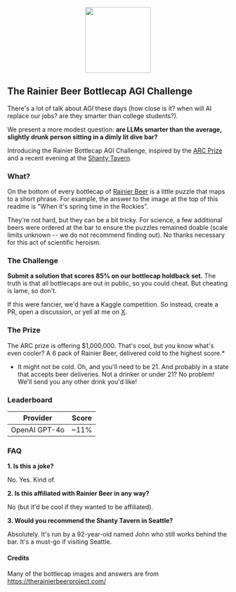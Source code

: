 <p align="center">
  <img width="150" height="150" src="https://github.com/user-attachments/assets/ef39da50-0e21-4e44-b140-0a9acceb67cf">
</p>

## The Rainier Beer Bottlecap AGI Challenge

There's a lot of talk about AGI these days (how close is it? when will AI replace our jobs? are they smarter than college students?).

We present a more modest question: **are LLMs smarter than the average, slightly drunk person sitting in a dimly lit dive bar?**

Introducing the Rainier Bottlecap AGI Challenge, inspired by the <a href="https://arcprize.org/" target="_blank">ARC Prize</a> and a recent evening at the <a href="https://www.facebook.com/TheShantyTavern/" target="_blank">Shanty Tavern</a>.

### What?

On the bottom of every bottlecap of <a href="https://rainierbeer.com/" target="_blank">Rainier Beer</a> is a little puzzle that maps to a short phrase. For example, the answer to the image at the top of this readme is "When it's spring time in the Rockies".

They're not hard, but they can be a bit tricky. For science, a few additional beers were ordered at the bar to ensure the puzzles remained doable (scale limits unknown -- we do not recommend finding out). No thanks necessary for this act of scientific heroism.

### The Challenge

**Submit a solution that scores 85% on our bottlecap holdback set.** The truth is that all bottlecaps are out in public, so you could cheat. But cheating is lame, so don't.

If this were fancier, we'd have a Kaggle competition. So instead, create a PR, open a discussion, or yell at me on <a href="httsp://x.com/zachk" target="_blank">X</a>.

### The Prize

The ARC prize is offering $1,000,000. That's cool, but you know what's even cooler? A 6 pack of Rainier Beer, delivered cold to the highest score.*

* It might not be cold. Oh, and you'll need to be 21. And probably in a state that accepts beer deliveries. Not a drinker or under 21? No problem! We'll send you any other drink you'd like!

### Leaderboard

| Provider      | Score         |
| ------------- | ------------- |
| OpenAI GPT-4o  | ~11%  |

### FAQ

**1. Is this a joke?**

No. Yes. Kind of.

**2. Is this affiliated with Rainier Beer in any way?**

No (but it'd be cool if they wanted to be affiliated).

**3. Would you recommend the Shanty Tavern in Seattle?**

Absolutely. It's run by a 92-year-old named John who still works behind the bar. It's a must-go if visiting Seattle.

#### Credits

Many of the bottlecap images and answers are from <a href="https://therainierbeerproject.com/">https://therainierbeerproject.com/</a>
